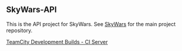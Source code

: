 SkyWars-API
---

This is the API project for SkyWars. See [SkyWars](https://github.com/SkyWars/SkyWars) for the main project repository.

[TeamCity Development Builds - CI Server](http://ci.dabo.guru/p/SkyWarsParent_SkyWarsApi)
